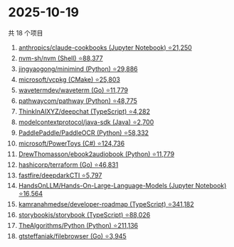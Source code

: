 # 2025-10-19

共 18 个项目

<!-- BEGIN GITHUB -->
<!-- 最后更新时间 2025-10-19 06:07:13 +0800 -->
1. [anthropics/claude-cookbooks (Jupyter Notebook) ⭐21,250](https://github.com/anthropics/claude-cookbooks)
1. [nvm-sh/nvm (Shell) ⭐88,377](https://github.com/nvm-sh/nvm)
1. [jingyaogong/minimind (Python) ⭐29,886](https://github.com/jingyaogong/minimind)
1. [microsoft/vcpkg (CMake) ⭐25,803](https://github.com/microsoft/vcpkg)
1. [wavetermdev/waveterm (Go) ⭐11,779](https://github.com/wavetermdev/waveterm)
1. [pathwaycom/pathway (Python) ⭐48,775](https://github.com/pathwaycom/pathway)
1. [ThinkInAIXYZ/deepchat (TypeScript) ⭐4,282](https://github.com/ThinkInAIXYZ/deepchat)
1. [modelcontextprotocol/java-sdk (Java) ⭐2,700](https://github.com/modelcontextprotocol/java-sdk)
1. [PaddlePaddle/PaddleOCR (Python) ⭐58,332](https://github.com/PaddlePaddle/PaddleOCR)
1. [microsoft/PowerToys (C#) ⭐124,736](https://github.com/microsoft/PowerToys)
1. [DrewThomasson/ebook2audiobook (Python) ⭐11,779](https://github.com/DrewThomasson/ebook2audiobook)
1. [hashicorp/terraform (Go) ⭐46,831](https://github.com/hashicorp/terraform)
1. [fastfire/deepdarkCTI ⭐5,797](https://github.com/fastfire/deepdarkCTI)
1. [HandsOnLLM/Hands-On-Large-Language-Models (Jupyter Notebook) ⭐16,564](https://github.com/HandsOnLLM/Hands-On-Large-Language-Models)
1. [kamranahmedse/developer-roadmap (TypeScript) ⭐341,182](https://github.com/kamranahmedse/developer-roadmap)
1. [storybookjs/storybook (TypeScript) ⭐88,026](https://github.com/storybookjs/storybook)
1. [TheAlgorithms/Python (Python) ⭐211,136](https://github.com/TheAlgorithms/Python)
1. [gtsteffaniak/filebrowser (Go) ⭐3,945](https://github.com/gtsteffaniak/filebrowser)
<!-- END GITHUB -->
